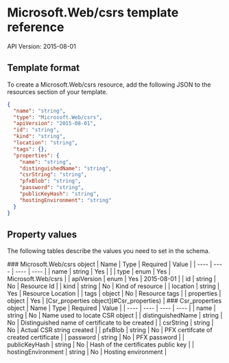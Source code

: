 # Microsoft.Web/csrs template reference
API Version: 2015-08-01
## Template format

To create a Microsoft.Web/csrs resource, add the following JSON to the resources section of your template.

```json
{
  "name": "string",
  "type": "Microsoft.Web/csrs",
  "apiVersion": "2015-08-01",
  "id": "string",
  "kind": "string",
  "location": "string",
  "tags": {},
  "properties": {
    "name": "string",
    "distinguishedName": "string",
    "csrString": "string",
    "pfxBlob": "string",
    "password": "string",
    "publicKeyHash": "string",
    "hostingEnvironment": "string"
  }
}
```
## Property values

The following tables describe the values you need to set in the schema.

<a id="Microsoft.Web/csrs" />
### Microsoft.Web/csrs object
|  Name | Type | Required | Value |
|  ---- | ---- | ---- | ---- |
|  name | string | Yes |  |
|  type | enum | Yes | Microsoft.Web/csrs |
|  apiVersion | enum | Yes | 2015-08-01 |
|  id | string | No | Resource Id |
|  kind | string | No | Kind of resource |
|  location | string | Yes | Resource Location |
|  tags | object | No | Resource tags |
|  properties | object | Yes | [Csr_properties object](#Csr_properties) |


<a id="Csr_properties" />
### Csr_properties object
|  Name | Type | Required | Value |
|  ---- | ---- | ---- | ---- |
|  name | string | No | Name used to locate CSR object |
|  distinguishedName | string | No | Distinguished name of certificate to be created |
|  csrString | string | No | Actual CSR string created |
|  pfxBlob | string | No | PFX certifcate of created certificate |
|  password | string | No | PFX password |
|  publicKeyHash | string | No | Hash of the certificates public key |
|  hostingEnvironment | string | No | Hosting environment |

